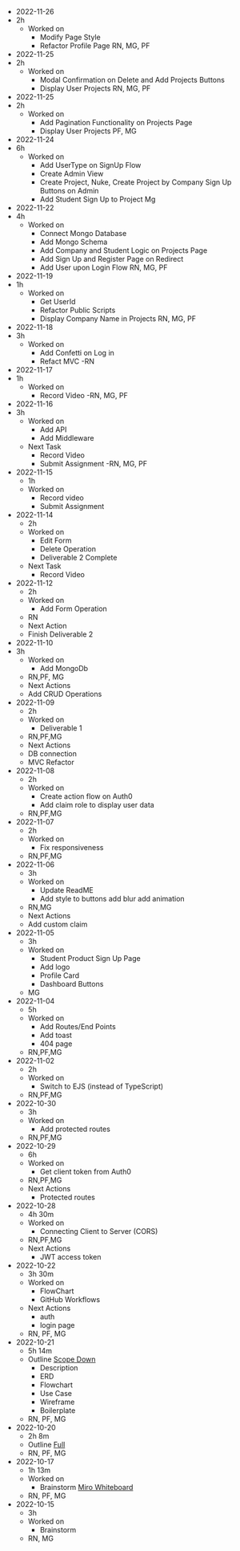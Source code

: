 - 2022-11-26
- 2h
  - Worked on
      - Modify Page Style
      - Refactor Profile Page
      RN, MG, PF
- 2022-11-25
- 2h
  - Worked on
      - Modal Confirmation on Delete and Add Projects Buttons
      - Display User Projects
      RN, MG, PF
- 2022-11-25
- 2h
  - Worked on
      - Add Pagination Functionality on Projects Page 
      - Display User Projects
      PF, MG
- 2022-11-24
- 6h
  - Worked on
      - Add UserType on SignUp Flow
      - Create Admin View
      - Create Project, Nuke, Create Project by Company Sign Up Buttons on Admin
      - Add Student Sign Up to Project
      Mg
- 2022-11-22
- 4h
  - Worked on
      - Connect Mongo Database
      - Add Mongo Schema
      - Add Company and Student Logic on Projects Page
      - Add Sign Up and Register Page on Redirect
      - Add User upon Login Flow
      RN, MG, PF
- 2022-11-19
- 1h
  - Worked on
      - Get UserId
      - Refactor Public Scripts
      - Display Company Name in Projects
      RN, MG, PF
- 2022-11-18
- 3h
  - Worked on
      - Add Confetti on Log in
      - Refact MVC
   -RN
- 2022-11-17
- 1h
  - Worked on
    - Record Video
  -RN, MG, PF 
- 2022-11-16
- 3h
  - Worked on
    - Add API
    - Add Middleware
  - Next Task     
    - Record Video
    - Submit Assignment
  -RN, MG, PF
- 2022-11-15
  - 1h
  - Worked on
    - Record video
    - Submit Assignment     
- 2022-11-14
  - 2h
  - Worked on
     - Edit Form
     - Delete Operation 
     - Deliverable 2 Complete
  - Next Task
    - Record Video
- 2022-11-12
  - 2h
  - Worked on
    - Add Form Operation 
  - RN
  - Next Action 
   - Finish Deliverable 2
- 2022-11-10
- 3h
  - Worked on 
    - Add MongoDb
  - RN,PF, MG
  -  Next Actions
  - Add CRUD Operations
- 2022-11-09
  - 2h
  - Worked on
    - Deliverable 1
  - RN,PF,MG 
  - Next Actions
  - DB connection
  - MVC Refactor
- 2022-11-08
  - 2h
  - Worked on
    - Create action flow on Auth0
    - Add claim role to display user data
  - RN,PF,MG
- 2022-11-07
  - 2h
  - Worked on
    - Fix responsiveness
  - RN,PF,MG
- 2022-11-06
  - 3h
  - Worked on
    - Update ReadME
    - Add style to buttons add blur add animation
  - RN,MG
  - Next Actions
  - Add custom claim
- 2022-11-05
  - 3h 
  - Worked on
    - Student Product Sign Up Page
    - Add logo
    - Profile Card
    - Dashboard Buttons
  - MG
- 2022-11-04
  - 5h
  - Worked on
    - Add Routes/End Points
    - Add toast 
    - 404 page
  - RN,PF,MG
- 2022-11-02
  - 2h
  - Worked on
    - Switch to EJS (instead of TypeScript)
  - RN,PF,MG
- 2022-10-30
  - 3h
  - Worked on
    - Add protected routes
  - RN,PF,MG
- 2022-10-29
  - 6h
  - Worked on
    - Get client token from Auth0
  - RN,PF,MG
  - Next Actions
    - Protected routes
- 2022-10-28
  - 4h 30m
  - Worked on 
    - Connecting Client to Server (CORS)
  - RN,PF,MG
  - Next Actions
    - JWT access token
- 2022-10-22
  - 3h 30m
  - Worked on
    - FlowChart
    - GitHub Workflows
  - Next Actions
    - auth
    - login page
  - RN, PF, MG
- 2022-10-21
  - 5h 14m
  - Outline [Scope Down](https://focuscollege.sharepoint.com/:w:/r/teams/FinalProjectTeam/Shared%20Documents/General/P100B/Outline.docx?d=w4227f3119bf749e49aa259c2e9effc9a&csf=1&web=1&e=yNGGhN)
    - Description
    - ERD
    - Flowchart
    - Use Case
    - Wireframe
    - Boilerplate
  - RN, PF, MG
- 2022-10-20
  - 2h 8m
  - Outline [Full](https://focuscollege.sharepoint.com/:w:/r/teams/FinalProjectTeam/Shared%20Documents/General/P100B/Outline%20-%20Future%20features%20aka%20pandora%20box.docx?d=wecd5be1fbf8847e49380fe34f3ee1dd0&csf=1&web=1&e=FIOWho)
  - RN, PF, MG  
- 2022-10-17
  - 1h 13m
  - Worked on
    -   Brainstorm [Miro Whiteboard](https://miro.com/app/board/uXjVPM2qjiE=/)
  - RN, PF, MG
- 2022-10-15
  - 3h
  - Worked on
    - Brainstorm
  - RN, MG
